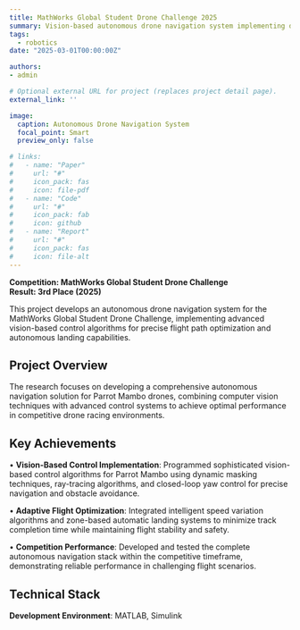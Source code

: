 ```yaml
---
title: MathWorks Global Student Drone Challenge 2025
summary: Vision-based autonomous drone navigation system implementing dynamic masking, ray-tracing, and closed-loop control for optimized track completion in competitive environments.
tags:
  - robotics
date: "2025-03-01T00:00:00Z"

authors:
- admin

# Optional external URL for project (replaces project detail page).
external_link: ''

image:
  caption: Autonomous Drone Navigation System
  focal_point: Smart
  preview_only: false

# links:
#   - name: "Paper"
#     url: "#"
#     icon_pack: fas
#     icon: file-pdf
#   - name: "Code"
#     url: "#"
#     icon_pack: fab
#     icon: github
#   - name: "Report"
#     url: "#"
#     icon_pack: fas
#     icon: file-alt
---
```


**Competition: MathWorks Global Student Drone Challenge**  
**Result: 3rd Place (2025)**

This project develops an autonomous drone navigation system for the MathWorks Global Student Drone Challenge, implementing advanced vision-based control algorithms for precise flight path optimization and autonomous landing capabilities.

## Project Overview

The research focuses on developing a comprehensive autonomous navigation solution for Parrot Mambo drones, combining computer vision techniques with advanced control systems to achieve optimal performance in competitive drone racing environments.

## Key Achievements

• **Vision-Based Control Implementation**: Programmed sophisticated vision-based control algorithms for Parrot Mambo using dynamic masking techniques, ray-tracing algorithms, and closed-loop yaw control for precise navigation and obstacle avoidance.

• **Adaptive Flight Optimization**:
Integrated intelligent speed variation algorithms and zone-based automatic landing systems to minimize track completion time while maintaining flight stability and safety.

• **Competition Performance**: Developed and tested the complete autonomous navigation stack within the competitive timeframe, demonstrating reliable performance in challenging flight scenarios.

## Technical Stack

**Development Environment**: MATLAB, Simulink  
